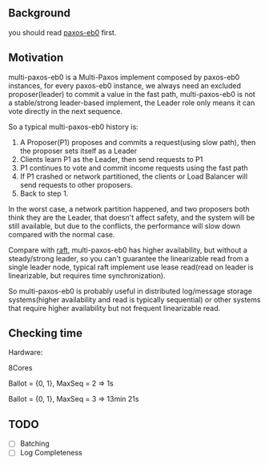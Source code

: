 ## Background

you should read [paxos-eb0](../paxos-eb0) first.

## Motivation

multi-paxos-eb0 is a Multi-Paxos implement composed by paxos-eb0 instances,
for every paxos-eb0 instance,
we always need an excluded proposer(leader) to commit a value in the fast path,
multi-paxos-eb0 is not a stable/strong leader-based implement,
the Leader role only means it can vote directly in the next sequence.

So a typical multi-paxos-eb0 history is:

1. A Proposer(P1) proposes and commits a request(using slow path), then the proposer sets itself as a Leader
2. Clients learn P1 as the Leader, then send requests to P1
3. P1 continues to vote and commit income requests using the fast path
4. If P1 crashed or network partitioned, the clients or Load Balancer will send requests to other proposers.
5. Back to step 1.

In the worst case, a network partition happened,
and two proposers both think they are the Leader,
that doesn't affect safety, and the system will be still available,
but due to the conflicts,
the performance will slow down compared with the normal case.

Compare with [raft](https://raft.github.io/raft.pdf),
multi-paxos-eb0 has higher availability,
but without a steady/strong leader,
so you can't guarantee the linearizable read from a single leader node,
typical raft implement use lease read(read on leader is linearizable, but requires time synchronization).

So multi-paxos-eb0 is probably useful in distributed log/message storage systems(higher availability and read is typically sequential)
or other systems that require higher availability but not frequent linearizable read.

## Checking time

Hardware:

8Cores

Ballot = {0, 1}, MaxSeq = 2 => 1s

Ballot = {0, 1}, MaxSeq = 3 => 13min 21s

## TODO

- [ ] Batching
- [ ] Log Completeness
